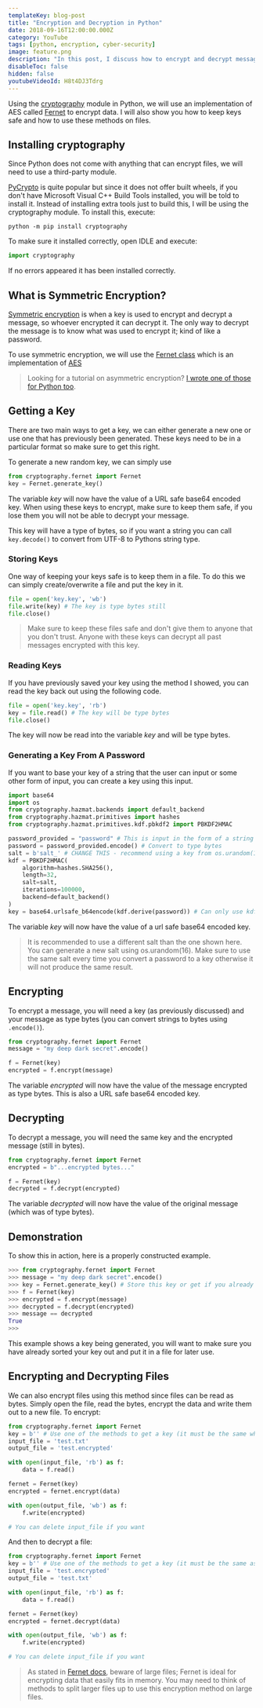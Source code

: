 ```yaml
---
templateKey: blog-post
title: "Encryption and Decryption in Python"
date: 2018-09-16T12:00:00.000Z
category: YouTube
tags: [python, encryption, cyber-security]
image: feature.png
description: "In this post, I discuss how to encrypt and decrypt messages in Python using symmetric encryption. I will demonstrate how to create keys, save keys and how to encrypt messages and text."
disableToc: false
hidden: false
youtubeVideoId: H8t4DJ3Tdrg
---
```


Using the [cryptography](https://cryptography.io/en/latest/) module in Python, we will use an implementation of AES called [Fernet](https://cryptography.io/en/latest/fernet/) to encrypt data. I will also show you how to keep keys safe and how to use these methods on files.

## Installing cryptography

Since Python does not come with anything that can encrypt files, we will need to use a third-party module.

[PyCrypto](https://github.com/dlitz/pycrypto) is quite popular but since it does not offer built wheels, if you don't have Microsoft Visual C++ Build Tools installed, you will be told to install it. Instead of installing extra tools just to build this, I will be using the cryptography module. To install this, execute:

```console
python -m pip install cryptography
```

To make sure it installed correctly, open IDLE and execute:

```python
import cryptography
```

If no errors appeared it has been installed correctly.

## What is Symmetric Encryption?

[Symmetric encryption](https://en.wikipedia.org/wiki/Symmetric-key_algorithm) is when a key is used to encrypt and decrypt a message, so whoever encrypted it can decrypt it. The only way to decrypt the message is to know what was used to encrypt it; kind of like a password.

To use symmetric encryption, we will use the [Fernet class](https://cryptography.io/en/latest/fernet/) which is an implementation of [AES](https://en.wikipedia.org/wiki/Advanced_Encryption_Standard)

> Looking for a tutorial on asymmetric encryption? [I wrote one of those for Python too](/blog/post/asymmetric-encryption-and-decryption-in-python/).

## Getting a Key

There are two main ways to get a key, we can either generate a new one or use one that has previously been generated. These keys need to be in a particular format so make sure to get this right.

To generate a new random key, we can simply use

```python
from cryptography.fernet import Fernet
key = Fernet.generate_key()
```

The variable _key_ will now have the value of a URL safe base64 encoded key. When using these keys to encrypt, make sure to keep them safe, if you lose them you will not be able to decrypt your message.

This key will have a type of bytes, so if you want a string you can call `key.decode()` to convert from UTF-8 to Pythons string type.

### Storing Keys

One way of keeping your keys safe is to keep them in a file. To do this we can simply create/overwrite a file and put the key in it.

```python
file = open('key.key', 'wb')
file.write(key) # The key is type bytes still
file.close()
```

> Make sure to keep these files safe and don't give them to anyone that you don't trust. Anyone with these keys can decrypt all past messages encrypted with this key.

### Reading Keys

If you have previously saved your key using the method I showed, you can read the key back out using the following code.

```python
file = open('key.key', 'rb')
key = file.read() # The key will be type bytes
file.close()
```

The key will now be read into the variable _key_ and will be type bytes.

### Generating a Key From A Password

If you want to base your key of a string that the user can input or some other form of input, you can create a key using this input.

```python
import base64
import os
from cryptography.hazmat.backends import default_backend
from cryptography.hazmat.primitives import hashes
from cryptography.hazmat.primitives.kdf.pbkdf2 import PBKDF2HMAC

password_provided = "password" # This is input in the form of a string
password = password_provided.encode() # Convert to type bytes
salt = b'salt_' # CHANGE THIS - recommend using a key from os.urandom(16), must be of type bytes
kdf = PBKDF2HMAC(
    algorithm=hashes.SHA256(),
    length=32,
    salt=salt,
    iterations=100000,
    backend=default_backend()
)
key = base64.urlsafe_b64encode(kdf.derive(password)) # Can only use kdf once
```

The variable _key_ will now have the value of a url safe base64 encoded key.

> It is recommended to use a different salt than the one shown here. You can generate a new salt using os.urandom(16). Make sure to use the same salt every time you convert a password to a key otherwise it will not produce the same result.

## Encrypting

To encrypt a message, you will need a key (as previously discussed) and your message as type bytes (you can convert strings to bytes using `.encode()`).

```python
from cryptography.fernet import Fernet
message = "my deep dark secret".encode()

f = Fernet(key)
encrypted = f.encrypt(message)
```

The variable _encrypted_ will now have the value of the message encrypted as type bytes. This is also a URL safe base64 encoded key.

## Decrypting

To decrypt a message, you will need the same key and the encrypted message (still in bytes).

```python
from cryptography.fernet import Fernet
encrypted = b"...encrypted bytes..."

f = Fernet(key)
decrypted = f.decrypt(encrypted)
```

The variable _decrypted_ will now have the value of the original message (which was of type bytes).

## Demonstration

To show this in action, here is a properly constructed example.

```python
>>> from cryptography.fernet import Fernet
>>> message = "my deep dark secret".encode()
>>> key = Fernet.generate_key() # Store this key or get if you already have it
>>> f = Fernet(key)
>>> encrypted = f.encrypt(message)
>>> decrypted = f.decrypt(encrypted)
>>> message == decrypted
True
>>>
```

This example shows a key being generated, you will want to make sure you have already sorted your key out and put it in a file for later use.

## Encrypting and Decrypting Files

We can also encrypt files using this method since files can be read as bytes. Simply open the file, read the bytes, encrypt the data and write them out to a new file. To encrypt:

```python
from cryptography.fernet import Fernet
key = b'' # Use one of the methods to get a key (it must be the same when decrypting)
input_file = 'test.txt'
output_file = 'test.encrypted'

with open(input_file, 'rb') as f:
    data = f.read()

fernet = Fernet(key)
encrypted = fernet.encrypt(data)

with open(output_file, 'wb') as f:
    f.write(encrypted)

# You can delete input_file if you want
```

And then to decrypt a file:

```python
from cryptography.fernet import Fernet
key = b'' # Use one of the methods to get a key (it must be the same as used in encrypting)
input_file = 'test.encrypted'
output_file = 'test.txt'

with open(input_file, 'rb') as f:
    data = f.read()

fernet = Fernet(key)
encrypted = fernet.decrypt(data)

with open(output_file, 'wb') as f:
    f.write(encrypted)

# You can delete input_file if you want
```

> As stated in [Fernet docs](https://cryptography.io/en/latest/fernet/#limitations), beware of large files; Fernet is ideal for encrypting data that easily fits in memory. You may need to think of methods to split larger files up to use this encryption method on large files.

